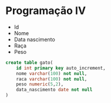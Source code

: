 # Programação IV
- Id
- Nome
- Data nascimento
- Raça
- Peso


```sql
create table gato(
    id int primary key auto_increment,
    nome varchar(100) not null,
    raca varchar(100) not null,
    peso numeric(5,2),
    data_nascimento date not null
)

```